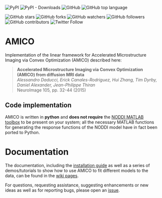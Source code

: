 ![PyPI](https://img.shields.io/pypi/v/dmri-amico)
![PyPI - Downloads](https://img.shields.io/pypi/dm/dmri-amico)
![GitHub](https://img.shields.io/github/license/daducci/AMICO)
![GitHub top language](https://img.shields.io/github/languages/top/daducci/amico)

![GitHub stars](https://img.shields.io/github/stars/daducci/AMICO?style=social)
![GitHub forks](https://img.shields.io/github/forks/daducci/AMICO?style=social)
![GitHub watchers](https://img.shields.io/github/watchers/daducci/AMICO?style=social)
![GitHub followers](https://img.shields.io/github/followers/daducci?style=social)
![GitHub contributors](https://img.shields.io/github/contributors-anon/daducci/AMICO?style=social)
![Twitter Follow](https://img.shields.io/twitter/follow/ADaducci?link=https://twitter.com/ADaducci&link=https://twitter.com/ADaducci&style=social)

# AMICO

Implementation of the linear framework for Accelerated Microstructure Imaging via Convex Optimization (AMICO) described here:

> **Accelerated Microstructure Imaging via Convex Optimization (AMICO) from diffusion MRI data**  
> *Alessandro Daducci, Erick Canales-Rodriguez, Hui Zhang, Tim Dyrby, Daniel Alexander, Jean-Philippe Thiran*  
> NeuroImage 105, pp. 32-44 (2015)

## Code implementation

AMICO is written in **python** and **does not require** the [NODDI MATLAB toolbox](http://mig.cs.ucl.ac.uk/index.php?n=Download.NODDI) to be present on your system; all the necessary MATLAB functions for generating the response functions of the NODDI model have in fact been ported to Python.

# Documentation

The documentation, including the [installation guide](https://github.com/daducci/AMICO/wiki/Installation) as well as a series of demos/tutorials to show how to use AMICO to fit different models to the data, can be found in the [wiki pages](https://github.com/daducci/AMICO/wiki/Home).

For questions, requesting assistance, suggesting enhancements or new ideas as well as for reporting bugs, please open an [issue](https://github.com/daducci/AMICO/issues).
